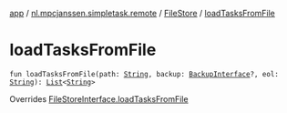 [app](../../index.md) / [nl.mpcjanssen.simpletask.remote](../index.md) / [FileStore](index.md) / [loadTasksFromFile](.)

# loadTasksFromFile

`fun loadTasksFromFile(path: `[`String`](https://kotlinlang.org/api/latest/jvm/stdlib/kotlin/-string/index.html)`, backup: `[`BackupInterface`](../-backup-interface/index.md)`?, eol: `[`String`](https://kotlinlang.org/api/latest/jvm/stdlib/kotlin/-string/index.html)`): `[`List`](https://kotlinlang.org/api/latest/jvm/stdlib/kotlin.collections/-list/index.html)`<`[`String`](https://kotlinlang.org/api/latest/jvm/stdlib/kotlin/-string/index.html)`>`

Overrides [FileStoreInterface.loadTasksFromFile](../-file-store-interface/load-tasks-from-file.md)

